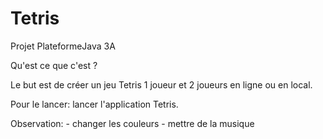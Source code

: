 # Tetris

Projet PlateformeJava 3A

Qu'est ce que c'est ?

Le but est de créer un jeu Tetris 1 joueur et 2 joueurs en ligne ou en local.


Pour le lancer: lancer l'application Tetris.

Observation: 	- changer les couleurs
				- mettre de la musique 